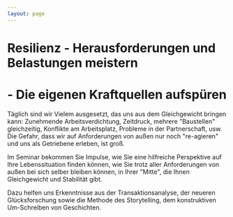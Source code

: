 ```yaml
---
layout: page
---
```


# Resilienz - Herausforderungen und Belastungen meistern

# - Die eigenen Kraftquellen aufspüren

Täglich sind wir Vielem ausgesetzt, das uns aus dem Gleichgewicht bringen kann: Zunehmende Arbeitsverdichtung, Zeitdruck, mehrere "Baustellen" gleichzeitig, Konflikte am Arbeitsplatz, Probleme in der Partnerschaft, usw. Die Gefahr, dass wir auf Anforderungen von außen nur noch "re-agieren" und uns als Getriebene erleben, ist groß.

Im Seminar bekommen Sie Impulse, wie Sie eine hilfreiche Perspektive auf Ihre Lebenssituation finden können, wie Sie trotz aller Anforderungen von außen bei sich selber bleiben können, in Ihrer "Mitte", die Ihnen Gleichgewicht und Stabilität gibt.

Dazu helfen uns Erkenntnisse aus der Transaktionsanalyse, der neueren Glücksforschung sowie die Methode des Storytelling, dem konstruktiven Um-Schreiben von Geschichten.